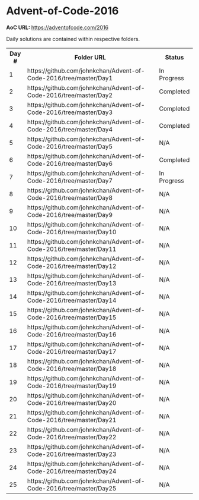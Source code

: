 # Advent-of-Code-2016

<b>AoC URL: </b> https://adventofcode.com/2016

Daily solutions are contained within respective folders.

<table style="width:100%">
  <tr>
    <th>Day #</th>
    <th>Folder URL</th> 
    <th>Status</th>
  </tr>
  <tr>
    <td>1</td>
    <td>https://github.com/johnkchan/Advent-of-Code-2016/tree/master/Day1</td> 
    <td>In Progress</td>
  </tr>
  <tr>
    <td>2</td>
    <td>https://github.com/johnkchan/Advent-of-Code-2016/tree/master/Day2</td> 
    <td>Completed</td>
  </tr>
    <tr>
    <td>3</td>
    <td>https://github.com/johnkchan/Advent-of-Code-2016/tree/master/Day3</td> 
    <td>Completed</td>
  </tr>
  <tr>
    <td>4</td>
    <td>https://github.com/johnkchan/Advent-of-Code-2016/tree/master/Day4</td> 
    <td>Completed</td>
  </tr>
  <tr>
    <td>5</td>
    <td>https://github.com/johnkchan/Advent-of-Code-2016/tree/master/Day5</td> 
    <td>N/A</td>
  </tr>
  <tr>
    <td>6</td>
    <td>https://github.com/johnkchan/Advent-of-Code-2016/tree/master/Day6</td> 
    <td>Completed</td>
  </tr>
  <tr>
    <td>7</td>
    <td>https://github.com/johnkchan/Advent-of-Code-2016/tree/master/Day7</td> 
    <td>In Progress</td>
  </tr>
  <tr>
    <td>8</td>
    <td>https://github.com/johnkchan/Advent-of-Code-2016/tree/master/Day8</td> 
    <td>N/A</td>
  </tr>
  <tr>
    <td>9</td>
    <td>https://github.com/johnkchan/Advent-of-Code-2016/tree/master/Day9</td> 
    <td>N/A</td>
  </tr>
  <tr>
    <td>10</td>
    <td>https://github.com/johnkchan/Advent-of-Code-2016/tree/master/Day10</td> 
    <td>N/A</td>
  </tr>
  <tr>
    <td>11</td>
    <td>https://github.com/johnkchan/Advent-of-Code-2016/tree/master/Day11</td> 
    <td>N/A</td>
  </tr>
  <tr>
    <td>12</td>
    <td>https://github.com/johnkchan/Advent-of-Code-2016/tree/master/Day12</td> 
    <td>N/A</td>
  </tr>
  <tr>
    <td>13</td>
    <td>https://github.com/johnkchan/Advent-of-Code-2016/tree/master/Day13</td> 
    <td>N/A</td>
  </tr>
  <tr>
    <td>14</td>
    <td>https://github.com/johnkchan/Advent-of-Code-2016/tree/master/Day14</td> 
    <td>N/A</td>
  </tr>
  <tr>
    <td>15</td>
    <td>https://github.com/johnkchan/Advent-of-Code-2016/tree/master/Day15</td> 
    <td>N/A</td>
  </tr>
  <tr>
    <td>16</td>
    <td>https://github.com/johnkchan/Advent-of-Code-2016/tree/master/Day16</td> 
    <td>N/A</td>
  </tr>
  <tr>
    <td>17</td>
    <td>https://github.com/johnkchan/Advent-of-Code-2016/tree/master/Day17</td> 
    <td>N/A</td>
  </tr>
  <tr>
    <td>18</td>
    <td>https://github.com/johnkchan/Advent-of-Code-2016/tree/master/Day18</td> 
    <td>N/A</td>
  </tr>
  <tr>
    <td>19</td>
    <td>https://github.com/johnkchan/Advent-of-Code-2016/tree/master/Day19</td> 
    <td>N/A</td>
  </tr>
  <tr>
    <td>20</td>
    <td>https://github.com/johnkchan/Advent-of-Code-2016/tree/master/Day20</td> 
    <td>N/A</td>
  </tr>
  <tr>
    <td>21</td>
    <td>https://github.com/johnkchan/Advent-of-Code-2016/tree/master/Day21</td> 
    <td>N/A</td>
  </tr>
  <tr>
    <td>22</td>
    <td>https://github.com/johnkchan/Advent-of-Code-2016/tree/master/Day22</td> 
    <td>N/A</td>
  </tr>
  <tr>
    <td>23</td>
    <td>https://github.com/johnkchan/Advent-of-Code-2016/tree/master/Day23</td> 
    <td>N/A</td>
  </tr>
  <tr>
    <td>24</td>
    <td>https://github.com/johnkchan/Advent-of-Code-2016/tree/master/Day24</td> 
    <td>N/A</td>
  </tr>
  <tr>
    <td>25</td>
    <td>https://github.com/johnkchan/Advent-of-Code-2016/tree/master/Day25</td> 
    <td>N/A</td>
  </tr>
</table>
